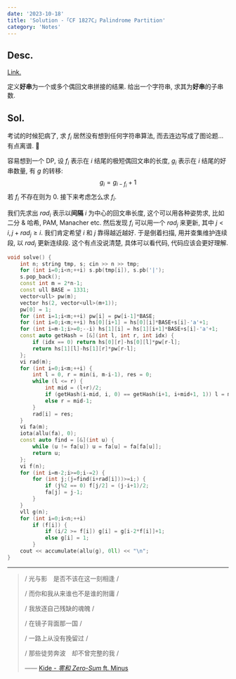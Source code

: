 ```yaml
---
date: '2023-10-18'
title: 'Solution -「CF 1827C」Palindrome Partition'
category: 'Notes'
---
```


## Desc.

[Link.](https://codeforces.com/problemset/problem/1827/C)

定义**好串**为一个或多个偶回文串拼接的结果. 给出一个字符串, 求其为**好串**的子串数.

## Sol.

考试的时候犯病了, 求 $f_i$ 居然没有想到任何字符串算法, 而去连边写成了图论题... 有点离谱. 🤔

容易想到一个 DP, 设 $f_i$ 表示在 $i$ 结尾的极短偶回文串的长度, $g_i$ 表示在 $i$ 结尾的好串数量, 有 $g$ 的转移:
$$
g_i = g_{i-f_i}+1
$$
若 $f_i$ 不存在则为 $0$. 接下来考虑怎么求 $f_i$.

我们先求出 $rad_i$ 表示以**间隔** $i$ 为中心的回文串长度, 这个可以用各种姿势求, 比如二分 & 哈希, PAM, Manacher etc. 然后发现 $f_i$ 可以用一个 $rad_j$ 来更新, 其中 $j < i, j+rad_j \geqslant i$. 我们肯定希望 $i$ 和 $j$ 靠得越近越好. 于是倒着扫描, 用并查集维护连续段, 以 $rad_i$ 更新连续段. 这个有点没说清楚, 具体可以看代码, 代码应该会更好理解.

```cpp
void solve() {
    int n; string tmp, s; cin >> n >> tmp;
    for (int i=0;i<n;++i) s.pb(tmp[i]), s.pb('|');
    s.pop_back();
    const int m = 2*n-1;
    const ull BASE = 1331;
    vector<ull> pw(m);
    vector hs(2, vector<ull>(m+1));
    pw[0] = 1;
    for (int i=1;i<m;++i) pw[i] = pw[i-1]*BASE;
    for (int i=0;i<m;++i) hs[0][i+1] = hs[0][i]*BASE+s[i]-'a'+1;
    for (int i=m-1;i>=0;--i) hs[1][i] = hs[1][i+1]*BASE+s[i]-'a'+1;
    const auto getHash = [&](int l, int r, int idx) {
        if (idx == 0) return hs[0][r]-hs[0][l]*pw[r-l];
        return hs[1][l]-hs[1][r]*pw[r-l];
    };
    vi rad(m);
    for (int i=0;i<m;++i) {
        int l = 0, r = min(i, m-i-1), res = 0;
        while (l <= r) {
            int mid = (l+r)/2;
            if (getHash(i-mid, i, 0) == getHash(i+1, i+mid+1, 1)) l = mid+1, res = mid;
            else r = mid-1;
        }
        rad[i] = res;
    }
    vi fa(m);
    iota(allu(fa), 0);
    const auto find = [&](int u) {
        while (u != fa[u]) u = fa[u] = fa[fa[u]];
        return u;
    };
    vi f(n);
    for (int i=m-2;i>=0;i-=2) {
        for (int j;(j=find(i+rad[i]))>=i;) {
            if (j%2 == 0) f[j/2] = (j-i+1)/2;
            fa[j] = j-1;
        }
    }
    vll g(n);
    for (int i=0;i<n;++i)
        if (f[i]) {
            if (i/2 >= f[i]) g[i] = g[i-2*f[i]]+1;
            else g[i] = 1;
        }
    cout << accumulate(allu(g), 0ll) << "\n";
}
```

----

> / 光与影　是否不该在这一刻相逢 /
>
> / 而你和我从来谁也不是谁的附庸 /
>
> / 我放逐自己残缺的魂魄 /
>
> / 在镜子背面那一国 /
>
> / 一路上从没有挽留过 /
>
> / 那些徒劳奔波　却不曾完整的我 /
>
> —— [Kide - *零和 Zero-Sum* ft. Minus](https://vocadb.net/S/291185/)